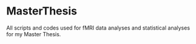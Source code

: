 # MasterThesis
All scripts and codes used for fMRI data analyses and statistical analyses for my Master Thesis.
